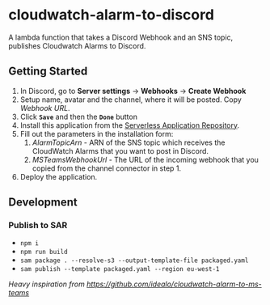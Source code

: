 # cloudwatch-alarm-to-discord

A lambda function that takes a Discord Webhook and an SNS topic, publishes Cloudwatch Alarms to Discord.



## Getting Started

1. In Discord, go to **Server settings** -> **Webhooks** -> **Create Webhook**
2. Setup name, avatar and the channel, where it will be posted. Copy *Webhook URL*.
3. Click **`Save`** and then the **`Done`** button
4. Install this application from the [Serverless Application Repository](https://serverlessrepo.aws.amazon.com/applications/eu-west-1/861083437437/cloudwatch-alarm-to-discord).
5. Fill out the parameters in the installation form:
   1. *AlarmTopicArn* - ARN of the SNS topic which receives the CloudWatch Alarms that you want to post in Discord.
   2. *MSTeamsWebhookUrl* - The URL of the incoming webhook that you copied from the channel connector in step 1.
6. Deploy the application.


## Development

### Publish to SAR

* `npm i`
* `npm run build`
* `sam package . --resolve-s3 --output-template-file packaged.yaml`
* `sam publish --template packaged.yaml --region eu-west-1`

*Heavy inspiration from <https://github.com/idealo/cloudwatch-alarm-to-ms-teams>*